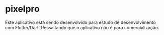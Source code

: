 # pixelpro

Este aplicativo está sendo desenvolvido para estudo de desenvolvimento com Flutter/Dart. Ressaltando que o aplicativo não é para comercialização.
